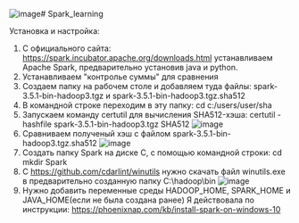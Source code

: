 ![image](https://github.com/nadyaloseva/Spark_learning/assets/65419241/54fa7c5c-50fa-4a1a-bf65-e2761fe95bd0)# Spark_learning

Установка и настройка: 
1.  С официального сайта: https://spark.incubator.apache.org/downloads.html устанавливаем Apache Spark, предварительно установив java и python.
2.  Устанавливаем "контролье суммы" для сравнения
3.  Создаем папку на рабочем столе и добавляем туда файлы: spark-3.5.1-bin-hadoop3.tgz и spark-3.5.1-bin-hadoop3.tgz.sha512
4.  В командной строке переходим в эту папку: cd c:/users/user/sha
5.  Запускаем команду certutil для вычисления SHA512-хэша: certutil -hashfile spark-3.5.1-bin-hadoop3.tgz SHA512
   ![image](https://github.com/nadyaloseva/Spark_learning/assets/65419241/73ad7a9c-ccf4-46d0-9cfb-d5a31231c449)
6. Сравниваем полученый хэш с файлом spark-3.5.1-bin-hadoop3.tgz.sha512
   ![image](https://github.com/nadyaloseva/Spark_learning/assets/65419241/fe82e5a5-1bea-45d0-bedf-437c87e69fcb)
7. Создать папку Spark на диске C, с помощью командной строки:
   cd \
   mkdir Spark
8. С https://github.com/cdarlint/winutils нужно скачать файл winutils.exe в предварительно созданную папку C:\hadoop\bin
   ![image](https://github.com/nadyaloseva/Spark_learning/assets/65419241/77acee34-c630-4d91-b8ef-6dc70567993c)
9. Нужно добавить переменные среды HADOOP_HOME, SPARK_HOME и JAVA_HOME(если не была создана ранее)
Я действовала по инструкции: https://phoenixnap.com/kb/install-spark-on-windows-10  
